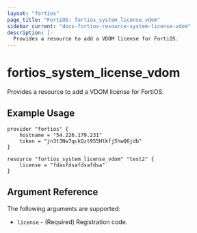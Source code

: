 ```yaml
---
layout: "fortios"
page_title: "FortiOS: fortios_system_license_vdom"
sidebar_current: "docs-fortios-resource-system-license-vdom"
description: |-
  Provides a resource to add a VDOM license for FortiOS.
---
```


# fortios_system_license_vdom
Provides a resource to add a VDOM license for FortiOS.

## Example Usage
```hcl
provider "fortios" {
	hostname = "54.226.179.231"
	token = "jn3t3Nw7qckQzt955Htkfj5hwQ6jdb"	
}

resource "fortios_system_license_vdom" "test2" {
	license = "fdasfdsafdsafdsa"
}
```

## Argument Reference
The following arguments are supported:
* `license` - (Required) Registration code.
